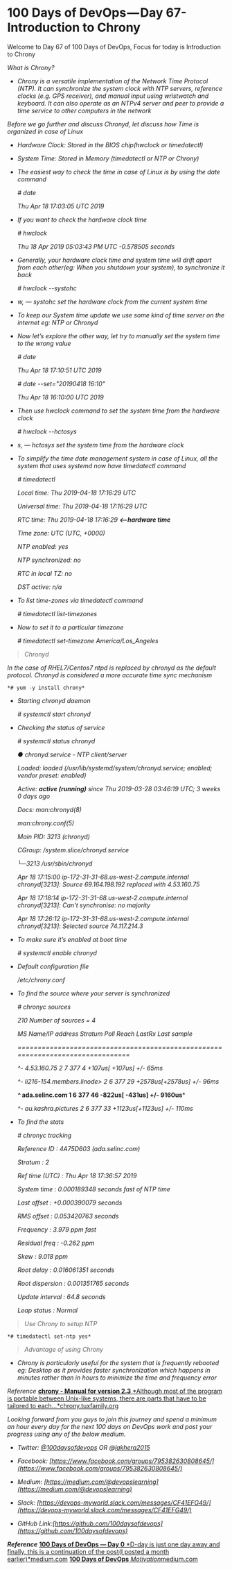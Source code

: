 
# 100 Days of DevOps — Day 67-Introduction to Chrony

Welcome to Day 67 of 100 Days of DevOps, Focus for today is Introduction to Chrony

*What is Chrony?*

* *Chrony is a versatile implementation of the Network Time Protocol (NTP). It can synchronize the system clock with NTP servers, reference clocks (e.g. GPS receiver), and manual input using wristwatch and keyboard. It can also operate as an NTPv4 server and peer to provide a time service to other computers in the network*

*Before we go further and discuss Chronyd, let discuss how Time is organized in case of Linux*

* *Hardware Clock: Stored in the BIOS chip(hwclock or timedatectl)*

* *System Time: Stored in Memory (timedatectl or NTP or Chrony)*

* *The easiest way to check the time in case of Linux is by using the date command*

    *# date*

    *Thu Apr 18 17:03:05 UTC 2019*

* *If you want to check the hardware clock time*

    *# hwclock*

    *Thu 18 Apr 2019 05:03:43 PM UTC  -0.578505 seconds*

* *Generally, your hardware clock time and system time will drift apart from each other(eg: When you shutdown your system), to synchronize it back*

    *# hwclock --systohc*

* *w, — systohc set the hardware clock from the current system time*

* *To keep our System time update we use some kind of time server on the internet eg: NTP or Chronyd*

* *Now let’s explore the other way, let try to manually set the system time to the wrong value*

    *# date*

    *Thu Apr 18 17:10:51 UTC 2019*

    *# date --set="20190418 16:10"*

    *Thu Apr 18 16:10:00 UTC 2019*

* *Then use hwclock command to set the system time from the hardware clock*

    *# hwclock --hctosys*

* *s, — hctosys set the system time from the hardware clock*

* *To simplify the time date management system in case of Linux, all the system that uses systemd now have timedatectl command*

    *# timedatectl*

    *Local time: Thu 2019-04-18 17:16:29 UTC*

    *Universal time: Thu 2019-04-18 17:16:29 UTC*

    *RTC time: Thu 2019-04-18 17:16:29 **<--hardware time***

    *Time zone: UTC (UTC, +0000)*

    *NTP enabled: yes*

    *NTP synchronized: no*

    *RTC in local TZ: no*

    *DST active: n/a*

* *To list time-zones via timedatectl command*

    *# timedatectl list-timezones*

* *Now to set it to a particular timezone*

    *# timedatectl set-timezone America/Los_Angeles*
> *Chronyd*

*In the case of RHEL7/Centos7 ntpd is replaced by chronyd as the default protocol. Chronyd is considered a more accurate time sync mechanism*

    *# yum -y install chrony*

* *Starting chronyd daemon*

    *# systemctl start chronyd*

* *Checking the status of service*

    *# systemctl status chronyd*

    ***●** chronyd.service - NTP client/server*

    *Loaded: loaded (/usr/lib/systemd/system/chronyd.service; enabled; vendor preset: enabled)*

    *Active: **active (running)** since Thu 2019-03-28 03:46:19 UTC; 3 weeks 0 days ago*

    *Docs: man:chronyd(8)*

    *man:chrony.conf(5)*

    *Main PID: 3213 (chronyd)*

    *CGroup: /system.slice/chronyd.service*

    *└─3213 /usr/sbin/chronyd*

    *Apr 18 17:15:00 ip-172-31-31-68.us-west-2.compute.internal chronyd[3213]: Source 69.164.198.192 replaced with 4.53.160.75*

    *Apr 18 17:18:14 ip-172-31-31-68.us-west-2.compute.internal chronyd[3213]: Can't synchronise: no majority*

    *Apr 18 17:26:12 ip-172-31-31-68.us-west-2.compute.internal chronyd[3213]: Selected source 74.117.214.3*

* *To make sure it’s enabled at boot time*

    *# systemctl enable chronyd*

* *Default configuration file*

    */etc/chrony.conf*

* *To find the source where your server is synchronized*

    *# chronyc sources*

    *210 Number of sources = 4*

    *MS Name/IP address         Stratum Poll Reach LastRx Last sample*

    *===============================================================================*

    *^- 4.53.160.75                   2   7   377     4   +107us[ +107us] +/-   65ms*

    *^- li216-154.members.linode>     2   6   377    29  +2578us[+2578us] +/-   96ms*

    ***^* ada.selinc.com                1   6   377    46   -822us[ -431us] +/- 9160us***

    *^- au.kashra.pictures            2   6   377    33  +1123us[+1123us] +/-  110ms*

* *To find the stats*

    *# chronyc tracking*

    *Reference ID    : 4A75D603 (ada.selinc.com)*

    *Stratum         : 2*

    *Ref time (UTC)  : Thu Apr 18 17:36:57 2019*

    *System time     : 0.000189348 seconds fast of NTP time*

    *Last offset     : +0.000390079 seconds*

    *RMS offset      : 0.053420763 seconds*

    *Frequency       : 3.979 ppm fast*

    *Residual freq   : -0.262 ppm*

    *Skew            : 9.018 ppm*

    *Root delay      : 0.016061351 seconds*

    *Root dispersion : 0.001351765 seconds*

    *Update interval : 64.8 seconds*

    *Leap status     : Normal*
> *Use Chrony to setup NTP*

    *# timedatectl set-ntp yes*
> *Advantage of using Chrony*

* *Chrony is particularly useful for the system that is frequently rebooted eg: Desktop as it provides faster synchronization which happens in minutes rather than in hours to minimize the time and frequency error*

*Reference*
[**chrony - Manual for version 2.3**
*Although most of the program is portable between Unix-like systems, there are parts that have to be tailored to each…*chrony.tuxfamily.org](https://chrony.tuxfamily.org/manual.html)

*Looking forward from you guys to join this journey and spend a minimum an hour every day for the next 100 days on DevOps work and post your progress using any of the below medium.*

* *Twitter: [@100daysofdevops](http://twitter.com/100daysofdevops) OR @[lakhera2015](https://twitter.com/lakhera2015)*

* *Facebook: [https://www.facebook.com/groups/795382630808645/](https://www.facebook.com/groups/795382630808645/)*

* *Medium: [https://medium.com/@devopslearning](https://medium.com/@devopslearning)*

* *Slack: [https://devops-myworld.slack.com/messages/CF41EFG49/](https://devops-myworld.slack.com/messages/CF41EFG49/)*

* *GitHub Link:[https://github.com/100daysofdevops](https://github.com/100daysofdevops)*

***Reference***
[**100 Days of DevOps — Day 0**
*D-day is just one day away and finally, this is a continuation of the post(I posted a month earlier)*medium.com](https://medium.com/@devopslearning/100-days-of-devops-day-0-4f2c9750542d)
[**100 Days of DevOps**
*Motivation*medium.com](https://medium.com/@devopslearning/100-days-of-devops-81faf13bf772)
